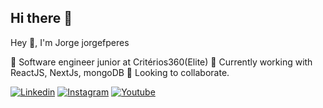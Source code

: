 ## Hi there 👋
Hey 👋, I'm Jorge
jorgefperes

🔭 Software engineer junior at Critérios360(Elite)
🌱 Currently working with ReactJS, NextJs, mongoDB
🤝 Looking to collaborate.

[![Linkedin](https://img.shields.io/badge/LinkedIn-0077B5?style=for-the-badge&logo=linkedin&logoColor=white)](https://www.linkedin.com/in/artur-santana-8a9902238)
[![Instagram](https://img.shields.io/badge/Instagram-E4405F?style=for-the-badge&logo=instagram&logoColor=white)](https://www.instagram.com/artur.santana.843?igsh=MWJubnZoMmc1M3BkYQ%3D%3D&utm_source=qr)
[![Youtube](https://img.shields.io/badge/YouTube-FF0000?style=for-the-badge&logo=youtube&logoColor=white)](https://www.youtube.com/channel/UCQ_tKxK_p0b8w65g4FBDtGA)

